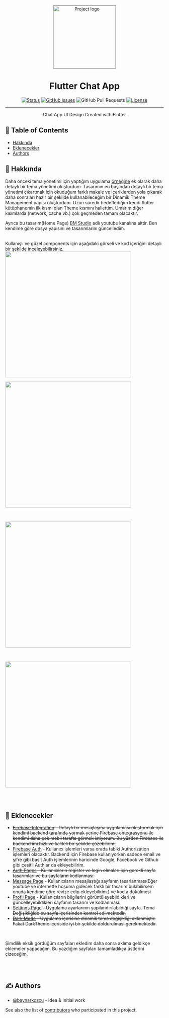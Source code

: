 <p align="center">
  <a href="" rel="noopener">
 <img width=200px height=200px src="https://user-images.githubusercontent.com/61154446/179361518-8716566b-9c28-439b-bce8-6f82d8f72a41.svg" alt="Project logo"></a>
</p>

<h1 align="center"><b>Flutter Chat App</b></h1>

<div align="center">

[![Status](https://img.shields.io/badge/status-active-success.svg)]()
[![GitHub Issues](https://img.shields.io/github/issues/baynarkozcu/flutter_chat_app_design)](https://github.com/baynarkozcu/flutter_chat_app_design/issues)
![GitHub Pull Requests](https://img.shields.io/github/issues-pr/baynarkozcu/flutter_chat_app_design)
[![License](https://img.shields.io/github/license/baynarkozcu/flutter_chat_app_design)](LICENSE)

</div>

---

<p align="center"> Chat App UI Design Created with Flutter
    <br> 
</p>

## 📝 Table of Contents

- [Hakkında](#about)
- [Eklenecekler](#todos)
- [Authors](#authors)

## 🧐 Hakkında <a name = "about"></a>

Daha önceki tema yönetimi için yaptığım uygulama [örneğine](#https://github.com/baynarkozcu/flutter_shop_app_design) ek olarak daha detaylı bir tema yönetimi oluşturdum. Tasarımın en başından detaylı bir tema yönetimi çıkartmak için okuduğum farklı makale ve içeriklerden yola çıkarak daha sonraları hazır bir şekilde kullanabileceğim bir Dinamik Theme Management yapısı oluşturdum. Uzun süredir hedeflediğim kendi flutter kütüphanemin ilk kısmı olan Theme kısmını hallettim. Umarım diğer kısımlarda (network, cache vb.) çok geçmeden tamam olacaktır. 

Ayrıca bu tasarım(Home Page) [BM Studio](#https://www.youtube.com/channel/UC7vfizO44OTBJuqNaE6fMYg) adlı youtube kanalına aittir. Ben kendime göre dosya yapısını ve tasarımlarını güncelledim.

<br>
Kullanışlı ve güzel components için aşağıdaki görseli ve kod içeriğini detaylı bir şekilde inceleyebilirsiniz.

<br>

<img src="https://user-images.githubusercontent.com/61154446/180663138-10204a3b-6c8c-4bdb-a351-7b8dd1620340.png" width="400">

<br>

<a name = "dark_mode"><img src="https://user-images.githubusercontent.com/61154446/180663003-e5633619-6baf-4d19-8c88-d4bdade152df.png" width="400"></a>

<br>

<a name = "settings_page"><img src="https://user-images.githubusercontent.com/61154446/180663017-603c261f-80cf-4f75-ab40-8cc6275fda7f.png" width="400"></a>

<br>

<a name = "login_page"><img src="https://user-images.githubusercontent.com/61154446/182037528-19b5ec25-0543-4166-a773-850e06675c4d.png" width="400"></a>

<br>
<br>



## 🏁 Eklenecekler <a name = "todos"></a>

- <del>[Firebase Integration](https://github.com/baynarkozcu) - Detaylı bir mesajlaşma uygulaması oluşturmak için kendimi backend tarafında yormak yerine Firebase entegrasyonu ile kendimi daha çok mobil tarafta görmek istiyorum. Bu yüzden Firebase ile backend imi hızlı ve kaliteli bir şekilde çözebilirim.</del>
- [Firebase Auth](https://github.com/baynarkozcu) - Kullanıcı işlemleri varsa orada tabiki Authorization işlemleri olacaktır. Backend için Firebase kullanıyorken sadece email ve şifre gibi basit Auth işlemlerinin haricinde Google, Facebook ve Github gibi çeşitli Authlar da ekleyebilirim.
- <del>[Auth Pages](#login_page) - Kullanıcıların register ve login olmaları için gerekli sayfa tasarımları ve bu sayfaların kodlanması.</del>
- [Message Page](https://github.com/baynarkozcu) - Kullanıcıların mesajlaştığı sayfanın tasarlanması(Eğer youtube ve internette hoşuma gidecek farklı bir tasarım bulabilirsem onuda kendime göre revize edip ekleyebilirim.) ve kod a dökülmesi
- [Profil Page](https://github.com/baynarkozcu) - Kullanıcıların bilgilerini görüntüleyebildikleri ve güncelleyebildikleri sayfanın tasarım ve kodlanması.
- <del>[Settings Page](#settings_page) - Uygulama ayarlarının yapılandırılabildiği sayfa. Tema Değişikliğide bu sayfa içerisinden kontrol edilmektedir.</del>
- <del>[Dark Mode](#dark_mode) - Uygulama içerisine dinamik tema değişikliği eklenmiştir. Fakat DarkTheme içeriside iyi bir şekilde doldurulması gerekmektedir.</del>

<br>

Şimdilik eksik gördüğüm sayfaları ekledim daha sonra aklıma geldikçe eklemeler yapacağım. Bu yazdığım sayfaları tamamladıkça üstlerini çizeceğim.


<br>
<br>



## ✍️ Authors <a name = "authors"></a>

- [@baynarkozcu](https://github.com/baynarkozcu) - Idea & Initial work

See also the list of [contributors](https://github.com/baynarkozcu/flutter_chat_app_design) who participated in this project.

